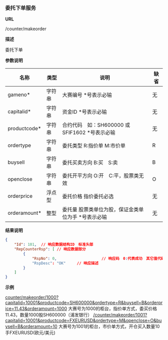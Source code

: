 
### 委托下单服务

**URL**

/counter/makeorder

**描述**

委托下单

**参数说明**

|名称|类型|说明|缺省|
| -------- | -------- | -------- | -------- |
|gameno\*|字符串|大赛编号 \*号表示必输|无|
|capitalid\*|字符串|资金ID \*号表示必输|无|
|productcode\*|字符串|合约代码　如：SH600000 或 SFIF1602 \*号表示必输|无|
|ordertype|字符串|委托类型 R:指价单 M:市价单|R|
|buysell|字符串|委托买卖方向 B:买　S:卖|B|
|openclose|字符串|委托开平方向 O:开　C:平，股票类无效|O|
|orderprice|浮点型|委托价格 指价委托必选|无|
|orderamount\*|整型|委托量 股票类单位为股，保证金类单位为手 \*号表示必输|无|

**结果说明**

```json
{
    "Id": 101,  // 响应数据结构ID　标准头部
	"RepCounterRsp": [ // 响应数据部分
		{
			"RspNo": 0,                    // 响应码　0:代表成功　其它值代码失败
			"RspDesc": "OK"　　　// 响应描述
		}
	]
}
```

**示例**

[counter/makeorder/1000?capitalid=10001&productcode=SH600000&ordertype=R&buysell=B&orderprice=11.43&orderamount=1000]($APIHOST$/counter/makeorder/1000?capitalid=10001&productcode=SH600000&ordertype=R&buysell=B&orderprice=11.43&orderamount=1000)
大赛号为1000的柜台，指价单方式，委买价格11.43，数量1000股SH600000（浦发银行）
[/counter/makeorder/1001?capitalid=10001&productcode=FXEURUSD&ordertype=M&openclose=O&buysell=B&orderamount=10]($APIHOST$/counter/makeorder/1001?capitalid=10001&productcode=FXEURUSD&ordertype=M&openclose=O&buysell=B&orderamount=10)
大赛号为1001的柜台，市价单方式，开仓买入数量10手FXEURUSD(欧元/美元)